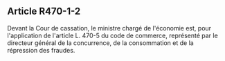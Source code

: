 Article R470-1-2
----
Devant la Cour de cassation, le ministre chargé de l'économie est, pour
l'application de l'article L. 470-5 du code de commerce, représenté par le
directeur général de la concurrence, de la consommation et de la répression des
fraudes.
